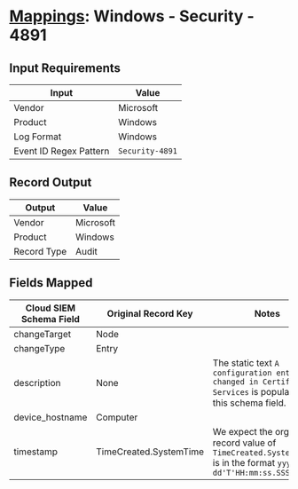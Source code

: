 # [Mappings](README.md): Windows - Security - 4891

## Input Requirements

|Input|Value|
|-----|-----|
|Vendor|Microsoft|
|Product|Windows|
|Log Format|Windows|
|Event ID Regex Pattern|`Security-4891`|

## Record Output

|Output|Value|
|------|-----|
|Vendor|Microsoft|
|Product|Windows|
|Record Type|Audit|

## Fields Mapped

|Cloud SIEM Schema Field|Original Record Key|Notes|
|-----------------------|-------------------|-----|
|changeTarget|Node||
|changeType|Entry||
|description|None|The static text `A configuration entry changed in Certificate Services` is populated in this schema field.|
|device_hostname|Computer||
|timestamp|TimeCreated.SystemTime|We expect the orginal record value of `TimeCreated.SystemTime` is in the format `yyyy-MM-dd'T'HH:mm:ss.SSSSSSSSSZ`|

